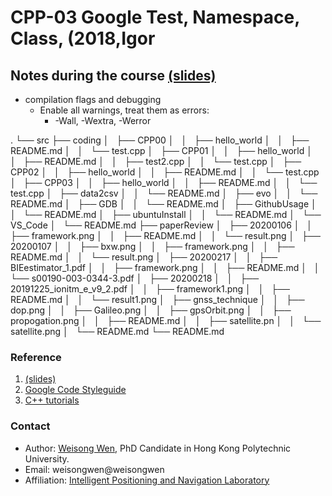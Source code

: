 # CPP-03 Google Test, Namespace, Class, (2018,Igor

## Notes during the course [(slides)](https://www.ipb.uni-bonn.de/wp-content/uploads/2018/05/lecture_3.pdf)

- compilation flags and debugging 
    - Enable all warnings, treat them as errors:
        - -Wall, -Wextra, -Werror

.
└── src
    ├── coding
    │   ├── CPP00
    │   │   ├── hello_world
    │   │   ├── README.md
    │   │   └── test.cpp
    │   ├── CPP01
    │   │   ├── hello_world
    │   │   ├── README.md
    │   │   ├── test2.cpp
    │   │   └── test.cpp
    │   ├── CPP02
    │   │   ├── hello_world
    │   │   ├── README.md
    │   │   └── test.cpp
    │   ├── CPP03
    │   │   ├── hello_world
    │   │   ├── README.md
    │   │   └── test.cpp
    │   ├── data2csv
    │   │   └── README.md
    │   ├── evo
    │   │   └── README.md
    │   ├── GDB
    │   │   └── README.md
    │   ├── GithubUsage
    │   │   └── README.md
    │   ├── ubuntuInstall
    │   │   └── README.md
    │   └── VS_Code
    │       └── README.md
    ├── paperReview
    │   ├── 20200106
    │   │   ├── framework.png
    │   │   ├── README.md
    │   │   └── result.png
    │   ├── 20200107
    │   │   ├── bxw.png
    │   │   ├── framework.png
    │   │   ├── README.md
    │   │   └── result.png
    │   ├── 20200217
    │   │   ├── BIEestimator_1.pdf
    │   │   ├── framework.png
    │   │   ├── README.md
    │   │   └── s00190-003-0344-3.pdf
    │   ├── 20200218
    │   │   ├── 20191225_ionitm_e_v9_2.pdf
    │   │   ├── framework1.png
    │   │   ├── README.md
    │   │   └── result1.png
    │   ├── gnss_technique
    │   │   ├── dop.png
    │   │   ├── Galileo.png
    │   │   ├── gpsOrbit.png
    │   │   ├── propogation.png
    │   │   ├── README.md
    │   │   ├── satellite.pn
    │   │   └── satellite.png
    │   └── README.md
    └── README.md
### Reference
1. [(slides)](https://www.ipb.uni-bonn.de/wp-content/uploads/2018/05/lecture_3.pdf)
2. [Google Code Styleguide](https://google.github.io/styleguide/cppguide.html)
3. [C++ tutorials](http://www.cplusplus.com/doc/tutorial/)


### Contact
- Author: [Weisong Wen](https://weisongwen.wixsite.com/weisongwen), PhD Candidate in Hong Kong Polytechnic University.
- Email: weisongwen@weisongwen
- Affiliation: [Intelligent Positioning and Navigation Laboratory](https://www.polyu-ipn-lab.com/)